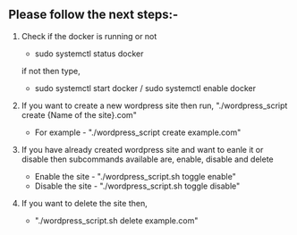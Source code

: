 ## Please follow the next steps:-

1. Check if the docker is running or not

   - sudo systemctl status docker

   if not then type,

   - sudo systemctl start docker / sudo systemctl enable docker

2. If you want to create a new wordpress site then run, "./wordpress_script create {Name of the site}.com"

   - For example - "./wordpress_script create example.com"

3. If you have already created wordpress site and want to eanle it or disable then subcommands available are, enable, disable and delete

   - Enable the site - "./wordpress_script.sh toggle enable"
   - Disable the site - "./wordpress_script.sh toggle disable"

4. If you want to delete the site then,
   - "./wordpress_script.sh delete example.com"
